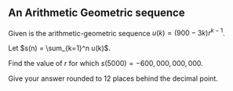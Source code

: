 ## An Arithmetic Geometric sequence

Given is the arithmetic-geometric sequence $u(k) = (900-3k)r^{k-1}$.

Let $s(n) = \sum_{k=1}^n u(k)$.

Find the value of $r$ for which $s(5000) = -600,000,000,000$.

Give your answer rounded to $12$ places behind the decimal point.
